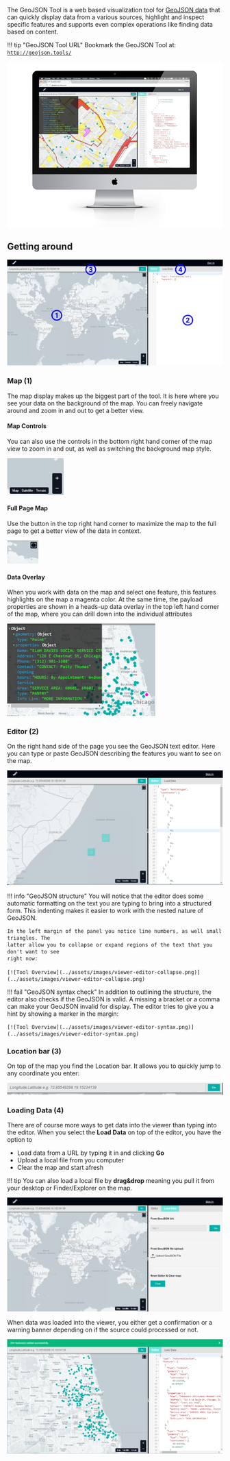 The GeoJSON Tool is a web based visualization tool for [GeoJSON data](../api/concepts/geojsonbasics.md)
that can quickly display data from
a various sources, highlight and inspect specific features and supports even complex operations
like finding data based on content.

!!! tip "GeoJSON Tool URL"
    Bookmark the GeoJSON Tool at:
    [`http://geojson.tools/`](http://geojson.tools/)

[![XYZ GeoJSON Tool](../assets/images/viewer.png)](../assets/images/viewer.png)

## Getting around

[![Tool Overview](../assets/images/viewer-parts.png)](../assets/images/viewer-parts.png)


### Map (1)

The map display makes up the biggest part of the tool. It is here where you see your data on the
background of the map.
You can freely navigate around and zoom in and out to get a better view.

#### Map Controls

You can also use the controls in the bottom right hand corner of the map view to zoom in and out, as
well as switching the background map style.

[![Tool Overview](../assets/images/viewer-map-controls.png)](../assets/images/viewer-map-controls.png)

#### Full Page Map

Use the button in the top right hand corner to maximize the map to the full page to get a better view
of the data in context.

[![Tool Overview](../assets/images/viewer-map-full.png)](../assets/images/viewer-map-full.png)

#### Data Overlay

When you work with data on the map and select one feature, this features highlights on the map a
magenta color. At the same time, the payload properties are shown in a heads-up data overlay in
the top left hand corner of the map, where you can drill down into the individual attributes

[![Tool Overview](../assets/images/viewer-map-hud.png)](../assets/images/viewer-map-hud.png)

### Editor (2)

On the right hand side of the page you see the GeoJSON text editor. Here you can type or paste
GeoJSON describing the features you want to see on the map.

[![Tool Overview](../assets/images/viewer-editor.png)](../assets/images/viewer-editor.png)

!!! info "GeoJSON structure"
    You will notice that the editor does some automatic formatting on the text you are typing
    to bring into a structured form. This indenting makes it easier to work with the nested
    nature of GeoJSON.

    In the left margin of the panel you notice line numbers, as well small triangles. The
    latter allow you to collapse or expand regions of the text that you don't want to see
    right now:

    [![Tool Overview](../assets/images/viewer-editor-collapse.png)](../assets/images/viewer-editor-collapse.png)


!!! fail "GeoJSON syntax check"
    In addition to outlining the structure, the editor also checks if the GeoJSON is valid. A
    missing a bracket or a comma can make your GeoJSON invalid for display. The editor tries to give you a hint
    by showing a marker in the margin:

    [![Tool Overview](../assets/images/viewer-editor-syntax.png)](../assets/images/viewer-editor-syntax.png)


### Location bar (3)

On top of the map you find the Location bar. It allows you to quickly jump to any coordinate you enter:

[![Tool Overview](../assets/images/viewer-bar.png)](../assets/images/viewer-bar.png)


### Loading Data (4)

There are of course more ways to get data into the viewer than typing into the editor. When you select the
**Load Data** on top of the editor, you have the option to

* Load data from a URL by typing it in and clicking **Go**
* Upload a local file from you computer
* Clear the map and start afresh

!!! tip
    You can also load a local file by **drag&drop** meaning you pull it from your desktop or Finder/Explorer
    on the map.


[![Tool Overview](../assets/images/viewer-load.png)](../assets/images/viewer-load.png)

When data was loaded into the viewer, you either get a confirmation or a warning banner depending on if the
source could processed or not.

[![Tool Overview](../assets/images/viewer-load-banner.png)](../assets/images/viewer-load-banner.png)

